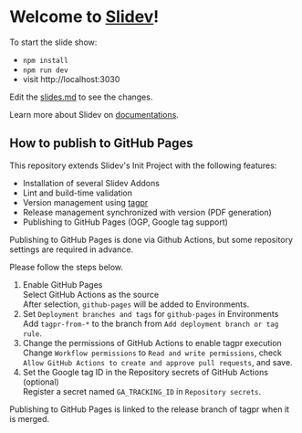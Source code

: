 # Welcome to [Slidev](https://github.com/slidevjs/slidev)!

To start the slide show:

- `npm install`
- `npm run dev`
- visit http://localhost:3030

Edit the [slides.md](./slides.md) to see the changes.

Learn more about Slidev on [documentations](https://sli.dev/).

## How to publish to GitHub Pages

This repository extends Slidev's Init Project with the following features:

* Installation of several Slidev Addons  
* Lint and build-time validation  
* Version management using [tagpr](https://github.com/Songmu/tagpr)  
* Release management synchronized with version (PDF generation)  
* Publishing to GitHub Pages (OGP, Google tag support)  

Publishing to GitHub Pages is done via Github Actions, but some repository settings are required in advance.   

Please follow the steps below.

1. Enable GitHub Pages    
Select GitHub Actions as the source  
After selection, `github-pages` will be added to Environments.
1. Set `Deployment branches and tags` for `github-pages` in Environments  
Add `tagpr-from-*` to the branch from `Add deployment branch or tag rule`.
1. Change the permissions of GitHub Actions to enable tagpr execution  
Change `Workflow permissions` to `Read and write permissions`, check `Allow GitHub Actions to create and approve pull requests`, and save.
1. Set the Google tag ID in the Repository secrets of GitHub Actions (optional)  
Register a secret named `GA_TRACKING_ID` in `Repository secrets`.  

Publishing to GitHub Pages is linked to the release branch of tagpr when it is merged.  
